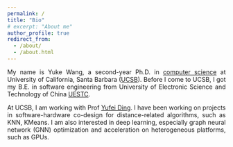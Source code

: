```yaml
---
permalink: /
title: "Bio"
# excerpt: "About me"
author_profile: true
redirect_from: 
  - /about/
  - /about.html
---
```

<p style="text-align: justify;"> 
My name is Yuke Wang, a second-year Ph.D. in <a href="https://www.cs.ucsb.edu">computer science</a> at University of California, Santa Barbara (<a href="https://ucsb.edu">UCSB</a>). Before I come to UCSB, I got my B.E. in software engineering from University of Electronic Science and Technology of China <a href="http://en.uestc.edu.cn/">UESTC</a>.</p>

<p style="text-align: justify;"> 
At UCSB, I am working with Prof <a href="https://sites.cs.ucsb.edu/~yufeiding/">Yufei Ding</a>. I have been working on projects in software-hardware co-design for distance-related algorithms, such as KNN, KMeans. I am also interested in deep learning, especially graph neural network (GNN) optimization and acceleration on heterogeneous platforms, such as GPUs.</p>